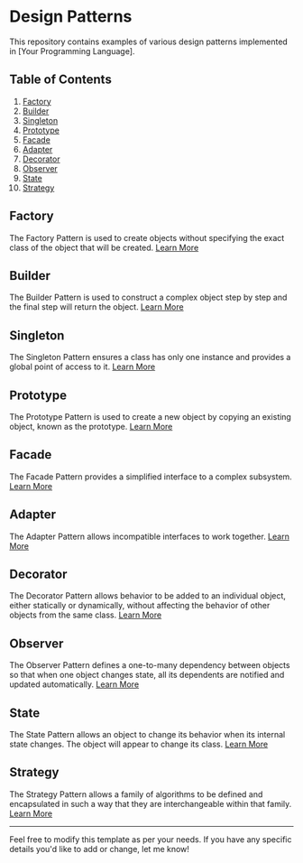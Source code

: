 # Design Patterns

This repository contains examples of various design patterns implemented in [Your Programming Language].

## Table of Contents

1. [Factory](#factory)
2. [Builder](#builder)
3. [Singleton](#singleton)
4. [Prototype](#prototype)
5. [Facade](#facade)
6. [Adapter](#adapter)
7. [Decorator](#decorator)
8. [Observer](#observer)
9. [State](#state)
10. [Strategy](#strategy)

## Factory
The Factory Pattern is used to create objects without specifying the exact class of the object that will be created. [Learn More](https://www.geeksforgeeks.org/factory-design-pattern/)

## Builder
The Builder Pattern is used to construct a complex object step by step and the final step will return the object. [Learn More](https://www.geeksforgeeks.org/builder-design-pattern/)

## Singleton
The Singleton Pattern ensures a class has only one instance and provides a global point of access to it. [Learn More](https://www.geeksforgeeks.org/singleton-design-pattern/)

## Prototype
The Prototype Pattern is used to create a new object by copying an existing object, known as the prototype. [Learn More](https://www.geeksforgeeks.org/prototype-design-pattern/)

## Facade
The Facade Pattern provides a simplified interface to a complex subsystem. [Learn More](https://www.geeksforgeeks.org/facade-design-pattern/)

## Adapter
The Adapter Pattern allows incompatible interfaces to work together. [Learn More](https://www.geeksforgeeks.org/adapter-design-pattern/)

## Decorator
The Decorator Pattern allows behavior to be added to an individual object, either statically or dynamically, without affecting the behavior of other objects from the same class. [Learn More](https://www.geeksforgeeks.org/decorator-design-pattern/)

## Observer
The Observer Pattern defines a one-to-many dependency between objects so that when one object changes state, all its dependents are notified and updated automatically. [Learn More](https://www.geeksforgeeks.org/observer-design-pattern/)

## State
The State Pattern allows an object to change its behavior when its internal state changes. The object will appear to change its class. [Learn More](https://www.geeksforgeeks.org/state-design-pattern/)

## Strategy
The Strategy Pattern allows a family of algorithms to be defined and encapsulated in such a way that they are interchangeable within that family. [Learn More](https://www.geeksforgeeks.org/strategy-design-pattern/)

---

Feel free to modify this template as per your needs. If you have any specific details you'd like to add or change, let me know!
